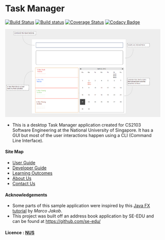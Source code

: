 # Task Manager

[![Build Status](https://travis-ci.org/CS2103JAN2017-T11-B3/main.svg?branch=master)](https://travis-ci.org/CS2103JAN2017-T11-B3/main)
[![Build status](https://ci.appveyor.com/api/projects/status/7sjb96y2061vwddh/branch/master?svg=true)](https://ci.appveyor.com/project/tylerrocha/main/branch/master)
[![Coverage Status](https://coveralls.io/repos/github/CS2103JAN2017-T11-B3/main/badge.svg?branch=master)](https://coveralls.io/github/CS2103JAN2017-T11-B3/main?branch=master)
[![Codacy Badge](https://api.codacy.com/project/badge/Grade/0e7b2134ae32403ea022773f59c76332)](https://www.codacy.com/app/tylerrocha/main?utm_source=github.com&amp;utm_medium=referral&amp;utm_content=CS2103JAN2017-T11-B3/main&amp;utm_campaign=Badge_Grade)


<img src="docs/images/Ui.png" width="600"><br>

* This is a desktop Task Manager application created for CS2103 Software Engineering at the National University of Singapore. It has a GUI but most of the user interactions happen using a CLI (Command Line Interface).


#### Site Map
* [User Guide](docs/UserGuide.md)
* [Developer Guide](docs/DeveloperGuide.md)
* [Learning Outcomes](docs/LearningOutcomes.md)
* [About Us](docs/AboutUs.md)
* [Contact Us](docs/ContactUs.md)


#### Acknowledgements

* Some parts of this sample application were inspired by this
  [Java FX tutorial](http://code.makery.ch/library/javafx-8-tutorial/) by *Marco Jakob*.
* This project was built off an address book application by SE-EDU and can be found at https://github.com/se-edu/


#### Licence : [NUS](LICENSE)
